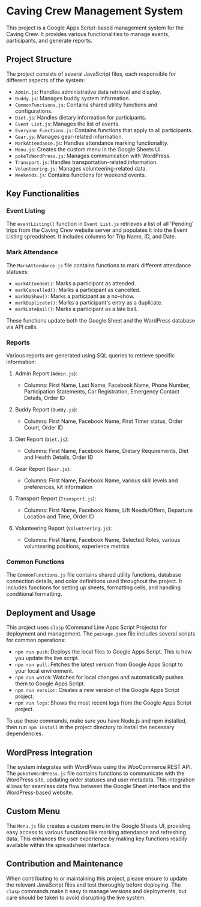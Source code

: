 # Caving Crew Management System

This project is a Google Apps Script-based management system for the Caving Crew. It provides various functionalities to manage events, participants, and generate reports.

## Project Structure

The project consists of several JavaScript files, each responsible for different aspects of the system:

- `Admin.js`: Handles administrative data retrieval and display.
- `Buddy.js`: Manages buddy system information.
- `CommonFunctions.js`: Contains shared utility functions and configurations.
- `Diet.js`: Handles dietary information for participants.
- `Event List.js`: Manages the list of events.
- `Everyone Functions.js`: Contains functions that apply to all participants.
- `Gear.js`: Manages gear-related information.
- `MarkAttendance.js`: Handles attendance marking functionality.
- `Menu.js`: Creates the custom menu in the Google Sheets UI.
- `pokeToWordPress.js`: Manages communication with WordPress.
- `Transport.js`: Handles transportation-related information.
- `Volunteering.js`: Manages volunteering-related data.
- `Weekends.js`: Contains functions for weekend events.

## Key Functionalities

### Event Listing
The `eventListing()` function in `Event List.js` retrieves a list of all 'Pending' trips from the Caving Crew website server and populates it into the Event Listing spreadsheet. It includes columns for Trip Name, ID, and Date.

### Mark Attendance
The `MarkAttendance.js` file contains functions to mark different attendance statuses:
- `markAttended()`: Marks a participant as attended.
- `markCancelled()`: Marks a participant as cancelled.
- `markNoShow()`: Marks a participant as a no-show.
- `markDuplicate()`: Marks a participant's entry as a duplicate.
- `markLateBail()`: Marks a participant as a late bail.

These functions update both the Google Sheet and the WordPress database via API calls.

### Reports
Various reports are generated using SQL queries to retrieve specific information:

1. Admin Report (`Admin.js`):
   - Columns: First Name, Last Name, Facebook Name, Phone Number, Participation Statements, Car Registration, Emergency Contact Details, Order ID

2. Buddy Report (`Buddy.js`):
   - Columns: First Name, Facebook Name, First Timer status, Order Count, Order ID

3. Diet Report (`Diet.js`):
   - Columns: First Name, Facebook Name, Dietary Requirements, Diet and Health Details, Order ID

4. Gear Report (`Gear.js`):
   - Columns: First Name, Facebook Name, various skill levels and preferences, kit information

5. Transport Report (`Transport.js`):
   - Columns: First Name, Facebook Name, Lift Needs/Offers, Departure Location and Time, Order ID

6. Volunteering Report (`Volunteering.js`):
   - Columns: First Name, Facebook Name, Selected Roles, various volunteering positions, experience metrics

### Common Functions
The `CommonFunctions.js` file contains shared utility functions, database connection details, and color definitions used throughout the project. It includes functions for setting up sheets, formatting cells, and handling conditional formatting.

## Deployment and Usage

This project uses `clasp` (Command Line Apps Script Projects) for deployment and management. The `package.json` file includes several scripts for common operations:

- `npm run push`: Deploys the local files to Google Apps Script. This is how you update the live script.
- `npm run pull`: Fetches the latest version from Google Apps Script to your local environment.
- `npm run watch`: Watches for local changes and automatically pushes them to Google Apps Script.
- `npm run version`: Creates a new version of the Google Apps Script project.
- `npm run logs`: Shows the most recent logs from the Google Apps Script project.

To use these commands, make sure you have Node.js and npm installed, then run `npm install` in the project directory to install the necessary dependencies.

## WordPress Integration

The system integrates with WordPress using the WooCommerce REST API. The `pokeToWordPress.js` file contains functions to communicate with the WordPress site, updating order statuses and user metadata. This integration allows for seamless data flow between the Google Sheet interface and the WordPress-based website.

## Custom Menu

The `Menu.js` file creates a custom menu in the Google Sheets UI, providing easy access to various functions like marking attendance and refreshing data. This enhances the user experience by making key functions readily available within the spreadsheet interface.

## Contribution and Maintenance

When contributing to or maintaining this project, please ensure to update the relevant JavaScript files and test thoroughly before deploying. The `clasp` commands make it easy to manage versions and deployments, but care should be taken to avoid disrupting the live system.
